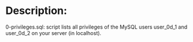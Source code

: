 # Description:

0-privileges.sql: script lists all privileges of the MySQL users user_0d_1 and user_0d_2 on your server (in localhost).

